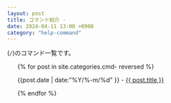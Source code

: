```yaml
---
layout: post
title: コマンド紹介 - 
date: 2024-04-11 13:00 +0900
category: "help-command"
---
```


(`/`)のコマンド一覧です。

<ul>
    {% for post in site.categories.cmd- reversed %}
            <p>{{post.date | date:"%Y/%-m/%d" }} - <a href="{{ post.url }}">{{ post.title }}</a></p>
    {% endfor %}
</ul>
